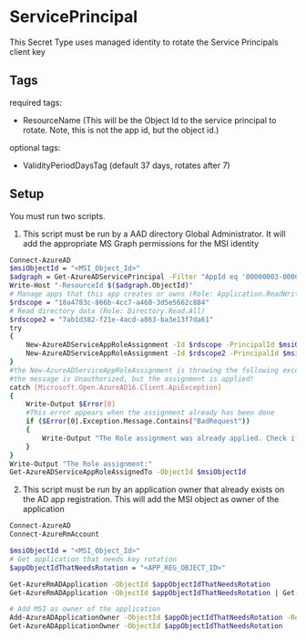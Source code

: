 ﻿
# ServicePrincipal
This Secret Type uses managed identity to rotate the Service Principals client key

## Tags
required tags:
- ResourceName (This will be the Object Id to the service principal to rotate. Note, this is not the app id, but the object id.)

optional tags:
- ValidityPeriodDaysTag (default 37 days, rotates after 7)

## Setup
You must run two scripts.
1. This script must be run by a AAD directory Global Administrator. It will add the appropriate MS Graph permissions for the MSI identity
```bash
Connect-AzureAD
$msiObjectId = "<MSI_Object_Id>"
$adgraph = Get-AzureADServicePrincipal -Filter "AppId eq '00000003-0000-0000-c000-000000000000'"
Write-Host "-ResourceId $($adgraph.ObjectId)"
# Manage apps that this app creates or owns (Role: Application.ReadWrite.OwnedBy)
$rdscope = "18a4783c-866b-4cc7-a460-3d5e5662c884"
# Read directory data (Role: Directory.Read.All)
$rdscope2 = "7ab1d382-f21e-4acd-a863-ba3e13f7da61"
try
{
    New-AzureADServiceAppRoleAssignment -Id $rdscope -PrincipalId $msiObjectId -ObjectId $msiObjectId -ResourceId $adgraph.ObjectId
    New-AzureADServiceAppRoleAssignment -Id $rdscope2 -PrincipalId $msiObjectId -ObjectId $msiObjectId -ResourceId $adgraph.ObjectId
}
#the New-AzureADServiceAppRoleAssignment is throwing the following exception
#the message is Unauthorized, but the assignment is applied!
catch [Microsoft.Open.AzureAD16.Client.ApiException]
{
    Write-Output $Error[0]
    #This error appears when the assignment already has been done
    if ($Error[0].Exception.Message.Contains("BadRequest"))
    {
        Write-Output "The Role assignment was already applied. Check if all roles are applied!"
    }
}
Write-Output "The Role assignment:"
Get-AzureADServiceAppRoleAssignedTo -ObjectId $msiObjectId
```

2. This script must be run by an application owner that already exists on the AD app registration. This will add the MSI object as owner of the application
```bash
Connect-AzureAD
Connect-AzureRmAccount

$msiObjectId = "<MSI_Object_Id>"
# Get application that needs key rotation
$appObjectIdThatNeedsRotation = "<APP_REG_OBJECT_ID>"

Get-AzureRmADApplication -ObjectId $appObjectIdThatNeedsRotation
Get-AzureRmADApplication -ObjectId $appObjectIdThatNeedsRotation | Get-AzureRmADServicePrincipal

# Add MSI as owner of the application
Add-AzureADApplicationOwner -ObjectId $appObjectIdThatNeedsRotation -RefObjectId $msiObjectId
Get-AzureADApplicationOwner -ObjectId $appObjectIdThatNeedsRotation
```

